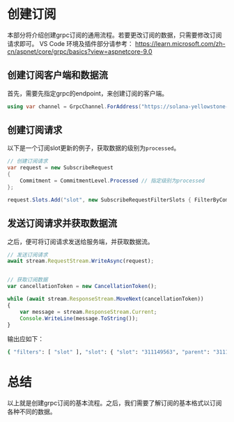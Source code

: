 # 创建订阅

本部分将介绍创建grpc订阅的通用流程。若要更改订阅的数据，只需要修改订阅请求即可。
VS Code 环境及插件部分请参考： https://learn.microsoft.com/zh-cn/aspnet/core/grpc/basics?view=aspnetcore-9.0

## 创建订阅客户端和数据流

首先，需要先指定grpc的endpoint，来创建订阅的客户端。

```c#
using var channel = GrpcChannel.ForAddress("https://solana-yellowstone-grpc.publicnode.com:443");
```

## 创建订阅请求

以下是一个订阅slot更新的例子，获取数据的级别为`processed`。

```c#
// 创建订阅请求
var request = new SubscribeRequest
{
    Commitment = CommitmentLevel.Processed // 指定级别为processed
};

request.Slots.Add("slot", new SubscribeRequestFilterSlots { FilterByCommitment = true }); // 指定只获取processed的slot
```

## 发送订阅请求并获取数据流

之后，便可将订阅请求发送给服务端，并获取数据流。

```ts
// 发送订阅请求
await stream.RequestStream.WriteAsync(request);


// 获取订阅数据
var cancellationToken = new CancellationToken();

while (await stream.ResponseStream.MoveNext(cancellationToken))
{
    var message = stream.ResponseStream.Current;
    Console.WriteLine(message.ToString());
}
```

输出应如下：

```bash
{ "filters": [ "slot" ], "slot": { "slot": "311149563", "parent": "311149562" } }
```


# 总结

以上就是创建grpc订阅的基本流程。之后，我们需要了解订阅的基本格式以订阅各种不同的数据。